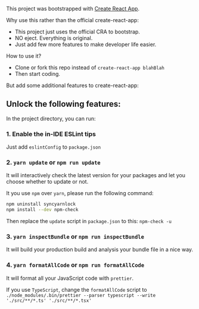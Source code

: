 This project was bootstrapped with [Create React App](https://github.com/facebook/create-react-app).

Why use this rather than the official create-react-app:

- This project just uses the official CRA to bootstrap.
- NO eject. Everything is original.
- Just add few more features to make developer life easier.

How to use it?

- Clone or fork this repo instead of `create-react-app blahBlah`
- Then start coding.

But add some additional features to create-react-app:

## Unlock the following features:

In the project directory, you can run:

### 1. Enable the in-IDE ESLint tips

Just add `eslintConfig` to `package.json`

### 2. `yarn update` or `npm run update`

It will interactively check the latest version for your packages and let you choose whether to update or not.

It you use `npm` over `yarn`, please run the following command:

```bash
npm uninstall syncyarnlock
npm install --dev npm-check
```

Then replace the `update` script in `package.json` to this: `npm-check -u`

### 3. `yarn inspectBundle` or `npm run inspectBundle`

It will build your production build and analysis your bundle file in a nice way.

### 4. `yarn formatAllCode` or `npm run formatAllCode`

It will format all your JavaScript code with `prettier`.

If you use `TypeScript`, change the `formatAllCode` script to `./node_modules/.bin/prettier --parser typescript --write './src/**/*.ts' './src/**/*.tsx'`
